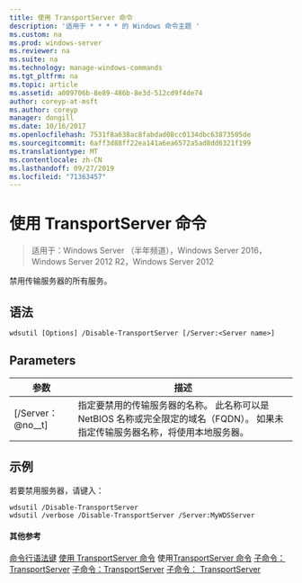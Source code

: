 ```yaml
---
title: 使用 TransportServer 命令
description: '适用于 * * * * 的 Windows 命令主题 '
ms.custom: na
ms.prod: windows-server
ms.reviewer: na
ms.suite: na
ms.technology: manage-windows-commands
ms.tgt_pltfrm: na
ms.topic: article
ms.assetid: a009706b-8e89-486b-8e3d-512cd9f4de74
author: coreyp-at-msft
ms.author: coreyp
manager: dongill
ms.date: 10/16/2017
ms.openlocfilehash: 7531f8a638ac8fabdad08cc0134dbc63873505de
ms.sourcegitcommit: 6aff3d88ff22ea141a6ea6572a5ad8dd6321f199
ms.translationtype: MT
ms.contentlocale: zh-CN
ms.lasthandoff: 09/27/2019
ms.locfileid: "71363457"
---
```

# <a name="using-the-disable-transportserver-command"></a>使用 TransportServer 命令

>适用于：Windows Server （半年频道），Windows Server 2016，Windows Server 2012 R2，Windows Server 2012

禁用传输服务器的所有服务。
## <a name="syntax"></a>语法
```
wdsutil [Options] /Disable-TransportServer [/Server:<Server name>]
```
## <a name="parameters"></a>Parameters
|参数|描述|
|-------|--------|
|[/Server： @no__t]|指定要禁用的传输服务器的名称。 此名称可以是 NetBIOS 名称或完全限定的域名（FQDN）。 如果未指定传输服务器名称，将使用本地服务器。|
## <a name="BKMK_examples"></a>示例
若要禁用服务器，请键入：
```
wdsutil /Disable-TransportServer
wdsutil /verbose /Disable-TransportServer /Server:MyWDSServer
```
#### <a name="additional-references"></a>其他参考
[命令行语法键](command-line-syntax-key.md)
[使用 TransportServer 命令](using-the-enable-transportserver-command.md)
 使用[TransportServer 命令](using-the-get-transportserver-command.md)
[子命令： TransportServer](subcommand-set-transportserver.md)
[子命令：TransportServer](subcommand-start-transportserver.md)
[子命令： TransportServer](subcommand-stop-transportserver.md)

